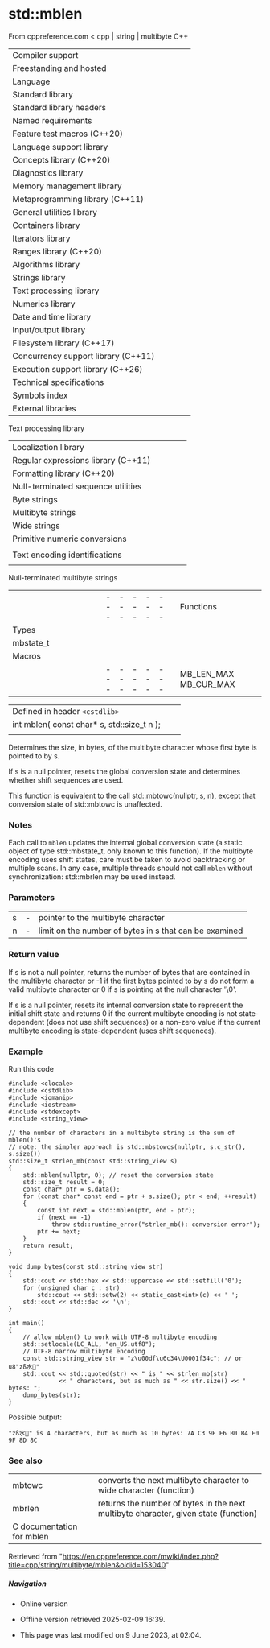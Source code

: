 # std::mblen

From cppreference.com
< cpp‎ | string‎ | multibyte
C++

|  |  |  |  |  |
| --- | --- | --- | --- | --- |
| Compiler support | | | | |
| Freestanding and hosted | | | | |
| Language | | | | |
| Standard library | | | | |
| Standard library headers | | | | |
| Named requirements | | | | |
| Feature test macros (C++20) | | | | |
| Language support library | | | | |
| Concepts library (C++20) | | | | |
| Diagnostics library | | | | |
| Memory management library | | | | |
| Metaprogramming library (C++11) | | | | |
| General utilities library | | | | |
| Containers library | | | | |
| Iterators library | | | | |
| Ranges library (C++20) | | | | |
| Algorithms library | | | | |
| Strings library | | | | |
| Text processing library | | | | |
| Numerics library | | | | |
| Date and time library | | | | |
| Input/output library | | | | |
| Filesystem library (C++17) | | | | |
| Concurrency support library (C++11) | | | | |
| Execution support library (C++26) | | | | |
| Technical specifications | | | | |
| Symbols index | | | | |
| External libraries | | | | |

Text processing library

|  |  |  |  |  |
| --- | --- | --- | --- | --- |
| Localization library | | | | |
| Regular expressions library (C++11) | | | | |
| Formatting library (C++20) | | | | |
| Null-terminated sequence utilities | | | | |
| Byte strings | | | | |
| Multibyte strings | | | | |
| Wide strings | | | | |
| Primitive numeric conversions | | | | |
| |  |  |  |  |  | | --- | --- | --- | --- | --- | | to_chars(C++17) | | | | | | to_chars_result(C++17) | | | | | | from_chars(C++17) | | | | | | from_chars_result(C++17) | | | | | | chars_format(C++17) | | | | | |
| Text encoding identifications | | | | |
| |  |  |  |  |  | | --- | --- | --- | --- | --- | | text_encoding(C++26) | | | | | |

Null-terminated multibyte strings

|  |  |  |  |  |  |  |  |  |  |  |  |  |  |  |  |  |  |  |  |  |  |  |  |  |  |  |  |  |  |  |  |  |  |  |  |  |  |  |  |  |  |  |  |  |  |  |  |  |  |  |  |  |  |  |  |  |  |  |  |  |  |  |  |  |  |  |  |  |  |  |  |  |  |  |  |  |  |  |  |  |  |  |  |  |  |  |  |  |  |  |  |  |  |  |  |  |  |  |  |  |  |  |  |  |  |  |  |  |  |  |  |  |  |  |  |  |  |  |  |
| --- | --- | --- | --- | --- | --- | --- | --- | --- | --- | --- | --- | --- | --- | --- | --- | --- | --- | --- | --- | --- | --- | --- | --- | --- | --- | --- | --- | --- | --- | --- | --- | --- | --- | --- | --- | --- | --- | --- | --- | --- | --- | --- | --- | --- | --- | --- | --- | --- | --- | --- | --- | --- | --- | --- | --- | --- | --- | --- | --- | --- | --- | --- | --- | --- | --- | --- | --- | --- | --- | --- | --- | --- | --- | --- | --- | --- | --- | --- | --- | --- | --- | --- | --- | --- | --- | --- | --- | --- | --- | --- | --- | --- | --- | --- | --- | --- | --- | --- | --- | --- | --- | --- | --- | --- | --- | --- | --- | --- | --- | --- | --- | --- | --- | --- | --- | --- | --- | --- | --- |
| |  |  |  |  |  | | --- | --- | --- | --- | --- | | Functions | | | | | | Wide/multibyte examination | | | | | | |  |  |  |  |  | | --- | --- | --- | --- | --- | | ****mblen**** | | | | | | mbrlen | | | | | | |  |  |  |  |  | | --- | --- | --- | --- | --- | | mbsinit | | | | | |  | | | | | | | Multibyte/wide conversions | | | | | | |  |  |  |  |  | | --- | --- | --- | --- | --- | | mbtowc | | | | | | mbstowcs | | | | | | btowc | | | | | | mbrtowc | | | | | | mbsrtowcs | | | | | | wctomb | | | | | | wcstombs | | | | | | wctob | | | | | | |  |  |  |  |  | | --- | --- | --- | --- | --- | | wcrtomb | | | | | | wcsrtombs | | | | | | mbrtoc8(C++20) | | | | | | mbrtoc16(C++11) | | | | | | mbrtoc32(C++11) | | | | | | c8rtomb(C++20) | | | | | | c16rtomb(C++11) | | | | | | c32rtomb(C++11) | | | | | | |
| Types | | | | |
| mbstate_t | | | | |
| Macros | | | | |
| |  |  |  |  |  | | --- | --- | --- | --- | --- | | MB_LEN_MAX MB_CUR_MAX | | | | | | __STDC_UTF_16__ __STDC_UTF_32__(C++11)(C++11) | | | | | |

|  |  |  |
| --- | --- | --- |
| Defined in header `<cstdlib>` |  |  |
| int mblen( const char\* s, std::size_t n ); |  |  |
|  |  |  |

Determines the size, in bytes, of the multibyte character whose first byte is pointed to by s.

If s is a null pointer, resets the global conversion state and determines whether shift sequences are used.

This function is equivalent to the call std::mbtowc(nullptr, s, n), except that conversion state of std::mbtowc is unaffected.

### Notes

Each call to `mblen` updates the internal global conversion state (a static object of type std::mbstate_t, only known to this function). If the multibyte encoding uses shift states, care must be taken to avoid backtracking or multiple scans. In any case, multiple threads should not call `mblen` without synchronization: std::mbrlen may be used instead.

### Parameters

|  |  |  |
| --- | --- | --- |
| s | - | pointer to the multibyte character |
| n | - | limit on the number of bytes in s that can be examined |

### Return value

If s is not a null pointer, returns the number of bytes that are contained in the multibyte character or -1 if the first bytes pointed to by s do not form a valid multibyte character or ​0​ if s is pointing at the null character '\0'.

If s is a null pointer, resets its internal conversion state to represent the initial shift state and returns ​0​ if the current multibyte encoding is not state-dependent (does not use shift sequences) or a non-zero value if the current multibyte encoding is state-dependent (uses shift sequences).

### Example

Run this code

```
#include <clocale>
#include <cstdlib>
#include <iomanip>
#include <iostream>
#include <stdexcept>
#include <string_view>
 
// the number of characters in a multibyte string is the sum of mblen()'s
// note: the simpler approach is std::mbstowcs(nullptr, s.c_str(), s.size())
std::size_t strlen_mb(const std::string_view s)
{
    std::mblen(nullptr, 0); // reset the conversion state
    std::size_t result = 0;
    const char* ptr = s.data();
    for (const char* const end = ptr + s.size(); ptr < end; ++result)
    {
        const int next = std::mblen(ptr, end - ptr);
        if (next == -1)
            throw std::runtime_error("strlen_mb(): conversion error");
        ptr += next;
    }
    return result;
}
 
void dump_bytes(const std::string_view str)
{
    std::cout << std::hex << std::uppercase << std::setfill('0');
    for (unsigned char c : str)
        std::cout << std::setw(2) << static_cast<int>(c) << ' ';
    std::cout << std::dec << '\n';
}
 
int main()
{
    // allow mblen() to work with UTF-8 multibyte encoding
    std::setlocale(LC_ALL, "en_US.utf8");
    // UTF-8 narrow multibyte encoding
    const std::string_view str = "z\u00df\u6c34\U0001f34c"; // or u8"zß水🍌"
    std::cout << std::quoted(str) << " is " << strlen_mb(str)
              << " characters, but as much as " << str.size() << " bytes: ";
    dump_bytes(str);
}

```

Possible output:

```
"zß水🍌" is 4 characters, but as much as 10 bytes: 7A C3 9F E6 B0 B4 F0 9F 8D 8C

```

### See also

|  |  |
| --- | --- |
| mbtowc | converts the next multibyte character to wide character   (function) |
| mbrlen | returns the number of bytes in the next multibyte character, given state   (function) |
| C documentation for mblen | |

Retrieved from "<https://en.cppreference.com/mwiki/index.php?title=cpp/string/multibyte/mblen&oldid=153040>"

##### Navigation

- Online version
- Offline version retrieved 2025-02-09 16:39.

- This page was last modified on 9 June 2023, at 02:04.
